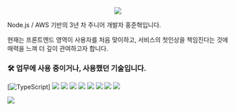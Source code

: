 <!-- Hello -->
<div align="center">
  <a href="https://ato-m-a.me">
    <img src="https://capsule-render.vercel.app/api?type=soft&color=auto&height=100&section=header&text=Hi%20there✋🏻&fontSize=50&animation=blinking" />
  </a>
</div>

Node.js / AWS 기반의 3년 차 주니어 개발자 홍준혁입니다.

현재는 프론트엔드 영역이 사용자를 처음 맞이하고, 서비스의 첫인상을 책임진다는 것에 매력을 느껴 더 깊이 관여하고자 합니다.

<!-- Tech Stack -->
### 🛠 업무에 사용 중이거나, 사용했던 기술입니다.

[![TypeScript](https://img.shields.io/badge/TypeScript-language-007ACC?logo=TypeScript)]
<img src="https://img.shields.io/badge/TypeScript-language-007ACC?logo=TypeScript" />
<img src="https://img.shields.io/badge/JavaScript-language-F7DF1E?logo=JavaScript" />
<img src="https://img.shields.io/badge/React-lib-61DAFB?logo=React" />
<img src="https://img.shields.io/badge/Next.js-ssr-000000?logo=Vercel" />
<img src="https://img.shields.io/badge/Recoil-state-3577E5?logo=Recoil" />
<img src="https://img.shields.io/badge/React%20Query-state-EF4444?logo=React-Query" />
<img src="https://img.shields.io/badge/NestJS-backend-E0234D?logo=NestJS" />
<img src="https://img.shields.io/badge/Amazon AWS-cloud-FF9900?logo=Amazon AWS" />

<p align="left">
  <img src="https://hits.seeyoufarm.com/api/count/incr/badge.svg?url=https%3A%2F%2Fgithub.com%2Fato-m-a&count_bg=%2379C83D&title_bg=%23555555&icon=&icon_color=%23E7E7E7&title=hits&edge_flat=false"/>
</p>
